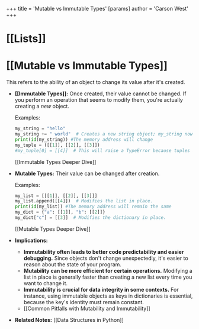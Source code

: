 +++
 title = 'Mutable vs Immutable Types'
[params]
	author = 'Carson West'
+++
# [[Lists]]
# [[Mutable vs Immutable Types]] 
This refers to the ability of an object to change its value after it's created.

* **[[Immutable Types]]:**  Once created, their value cannot be changed.  If you perform an operation that seems to modify them, you're actually creating a *new* object.

    Examples:
    ```python
    my_string = "hello"
    my_string += " world"  # Creates a new string object; my_string now points to this new object.
    print(id(my_string)) #The memory address will change
    my_tuple = ([[1]], [[2]], [[3]])
    #my_tuple[0] = [[4]]  # This will raise a TypeError because tuples are immutable.
    ```
    [[Immutable Types Deeper Dive]]


* **Mutable Types:** Their value can be changed after creation.

    Examples:
    ```python
    my_list = [[[1]], [[2]], [[3]]]
    my_list.append([[4]])  # Modifies the list in place.
    print(id(my_list)) #The memory address will remain the same
    my_dict = {"a": [[1]], "b": [[2]]}
    my_dict["c"] = [[3]]  # Modifies the dictionary in place.
    ```
    [[Mutable Types Deeper Dive]]


* **Implications:**

    * **Immutability often leads to better code predictability and easier debugging.**  Since objects don't change unexpectedly, it's easier to reason about the state of your program.
    * **Mutability can be more efficient for certain operations.** Modifying a list in place is generally faster than creating a new list every time you want to change it.
    * **Immutability is crucial for data integrity in some contexts.**  For instance, using immutable objects as keys in dictionaries is essential, because the key's identity must remain constant.
    *  [[Common Pitfalls with Mutability and Immutability]]


* **Related Notes:** [[Data Structures in Python]]
